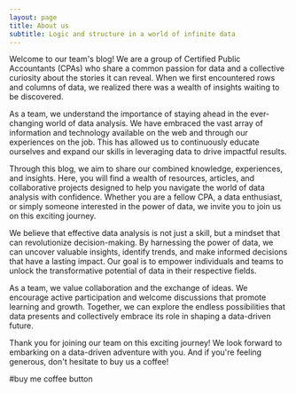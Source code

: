 ```yaml
---
layout: page
title: About us
subtitle: Logic and structure in a world of infinite data
---
```


Welcome to our team's blog! We are a group of Certified Public Accountants (CPAs) who share a common passion for data and a collective curiosity about the stories it can reveal. When we first encountered rows and columns of data, we realized there was a wealth of insights waiting to be discovered.

As a team, we understand the importance of staying ahead in the ever-changing world of data analysis. We have embraced the vast array of information and technology available on the web and through our experiences on the job. This has allowed us to continuously educate ourselves and expand our skills in leveraging data to drive impactful results.

Through this blog, we aim to share our combined knowledge, experiences, and insights. Here, you will find a wealth of resources, articles, and collaborative projects designed to help you navigate the world of data analysis with confidence. Whether you are a fellow CPA, a data enthusiast, or simply someone interested in the power of data, we invite you to join us on this exciting journey.

We believe that effective data analysis is not just a skill, but a mindset that can revolutionize decision-making. By harnessing the power of data, we can uncover valuable insights, identify trends, and make informed decisions that have a lasting impact. Our goal is to empower individuals and teams to unlock the transformative potential of data in their respective fields.

As a team, we value collaboration and the exchange of ideas. We encourage active participation and welcome discussions that promote learning and growth. Together, we can explore the endless possibilities that data presents and collectively embrace its role in shaping a data-driven future.

Thank you for joining our team on this exciting journey! We look forward to embarking on a data-driven adventure with you.
And if you're feeling generous, don't hesitate to buy us a coffee!

 #buy me coffee button
<script type="text/javascript" src="https://cdnjs.buymeacoffee.com/1.0.0/button.prod.min.js" data-name="bmc-button" data-slug="pandaudit" data-color="#FFDD00" data-emoji=""  data-font="Cookie" data-text="Buy me a coffee" data-outline-color="#000000" data-font-color="#000000" data-coffee-color="#ffffff" ></script>
